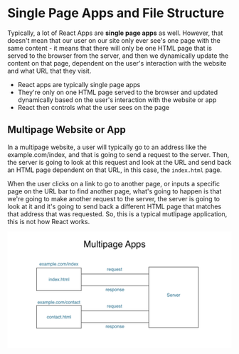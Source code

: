 # Single Page Apps and File Structure

Typically, a lot of React Apps are **single page apps** as well. However, that doesn't mean that our user on our site only ever see's one page with the same content - it means that there will only be one HTML page that is served to the browser from the server, and then we dynamically update the content on that page, dependent on the user's interaction with the website and what URL that they visit.

* React apps are typically single page apps
* They're only on one HTML page served to the browser and updated dynamically based on the user's interaction with the website or app
* React then controls what the user sees on the page

## Multipage Website or App

In a multipage website, a user will typically go to an address like the example.com/index, and that is going to send a request to the server. Then, the server is going to look at this request and look at the URL and send back an HTML page dependent on that URL, in this case, the ```index.html``` page.

When the user clicks on a link to go to another page, or inputs a specific page on the URL bar to find another page, what's going to happen is that we're going to make another request to the server, the server is going to look at it and it's going to send back a different HTML page that matches that address that was requested. So, this is a typical mutlipage application, this is not how React works.

<kbd>![alt text](img/multipageapp.png "screenshot")</kbd>

